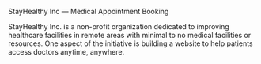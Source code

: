 StayHealthy Inc — Medical Appointment Booking

StayHealthy Inc. is a non-profit organization dedicated to improving healthcare facilities in remote areas with minimal to no medical facilities or resources. One aspect of the initiative is building a website to help patients access doctors anytime, anywhere.

